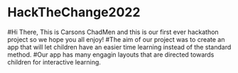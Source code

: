 # HackTheChange2022

#Hi There, This is Carsons ChadMen and this is our first ever hackathon project so we hope you all enjoy!
#The aim of our project was to create an app that will let children have an easier time learning instead of the standard method. 
#Our app has many engagin layouts that are directed towards children for interactive learning. 

